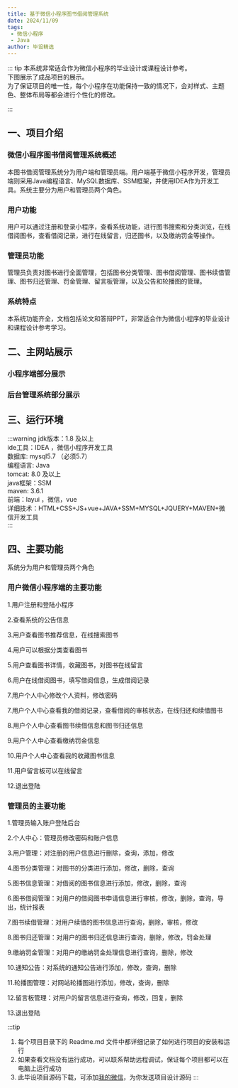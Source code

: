 ```yaml
---
title: 基于微信小程序图书借阅管理系统
date: 2024/11/09
tags:
 - 微信小程序
 - Java
author: 毕设精选
---
```


::: tip
本系统非常适合作为微信小程序的毕业设计或课程设计参考。    
下图展示了成品项目的展示。  
为了保证项目的唯一性，每个小程序在功能保持一致的情况下，会对样式、主题色、整体布局等都会进行个性化的修改。

::: 

## 一、项目介绍
### 微信小程序图书借阅管理系统概述
本图书借阅管理系统分为用户端和管理员端。用户端基于微信小程序开发，管理员端则采用Java编程语言、MySQL数据库、SSM框架，并使用IDEA作为开发工具。系统主要分为用户和管理员两个角色。

### 用户功能
用户可以通过注册和登录小程序，查看系统功能，进行图书搜索和分类浏览，在线借阅图书，查看借阅记录，进行在线留言，归还图书，以及缴纳罚金等操作。

### 管理员功能
管理员负责对图书进行全面管理，包括图书分类管理、图书借阅管理、图书续借管理、图书归还管理、罚金管理、留言板管理，以及公告和轮播图的管理。

### 系统特点
本系统功能齐全，文档包括论文和答辩PPT，非常适合作为微信小程序的毕业设计和课程设计参考学习。

## 二、主网站展示

### 小程序端部分展示

<Swiper :items="['https://img.liugezhou.online/bishe/mini-tushu/1.png','https://img.liugezhou.online/bishe/mini-tushu/2.png','https://img.liugezhou.online/bishe/mini-tushu/3.png','https://img.liugezhou.online/bishe/mini-tushu/4.png','https://img.liugezhou.online/bishe/mini-tushu/5.png']"/>

### 后台管理系统部分展示

<Swiper :items="['https://img.liugezhou.online/bishe/mini-tushu/6.png','https://img.liugezhou.online/bishe/mini-tushu/7.png','https://img.liugezhou.online/bishe/mini-tushu/8.png','https://img.liugezhou.online/bishe/mini-tushu/9.png','https://img.liugezhou.online/bishe/mini-tushu/10.png','https://img.liugezhou.online/bishe/mini-tushu/11.png']"/>

## 三、运行环境
:::warning
jdk版本：1.8 及以上     
ide工具：IDEA ，微信小程序开发工具     
数据库: mysql5.7 （必须5.7）     
编程语言: Java     
tomcat:   8.0 及以上     
java框架：SSM     
maven: 3.6.1     
前端：layui ，微信，vue     
详细技术：HTML+CSS+JS+vue+JAVA+SSM+MYSQL+JQUERY+MAVEN+微信开发工具       
:::

## 四、主要功能

系统分为用户和管理员两个角色

### 用户微信小程序端的主要功能

1.用户注册和登陆小程序

2.查看系统的公告信息

3.用户查看图书推荐信息，在线搜索图书

4.用户可以根据分类查看图书

5.用户查看图书详情，收藏图书，对图书在线留言

6.用户在线借阅图书，填写借阅信息，生成借阅记录

7.用户个人中心修改个人资料，修改密码

7.用户个人中心查看我的借阅记录，查看借阅的审核状态，在线归还和续借图书

8.用户个人中心查看图书续借信息和图书归还信息

9.用户个人中心查看缴纳罚金信息

10.用户个人中心查看我的收藏图书信息

11.用户留言板可以在线留言

12.退出登陆


### 管理员的主要功能

1.管理员输入账户登陆后台

2.个人中心：管理员修改密码和账户信息

3.用户管理：对注册的用户信息进行删除，查询，添加，修改

4.图书分类管理：对图书的分类进行添加，修改，删除，查询

5.图书信息管理：对借阅的图书信息进行添加，修改，删除，查询

6.图书借阅管理：对用户的借阅图书申请信息进行审核，修改，删除，查询，导出，统计报表

7.图书续借管理：对用户续借的图书信息进行查询，删除，审核，修改

8.图书归还管理：对用户的图书归还信息进行查询，删除，修改，罚金处理

9.缴纳罚金管理：对用户的缴纳罚金处理信息进行查询，删除，修改

10.通知公告：对系统的通知公告进行添加，修改，查询，删除

11.轮播图管理：对网站轮播图进行添加，修改，查询，删除

12.留言板管理：对用户的留言信息进行查询，修改，回复，删除

13.退出登陆

:::tip
1. 每个项目目录下的 Readme.md 文件中都详细记录了如何进行项目的安装和运行
2. 如果查看文档没有运行成功，可以联系帮助远程调试，保证每个项目都可以在电脑上运行成功
3. 此毕设项目源码下载，可添加[我的微信](https://jsd.cdn.zzko.cn/gh/liugezhou/picx-images-hosting@master/bishe/liugezhou.webp)，为你发送项目设计源码
:::